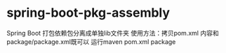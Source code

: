 # spring-boot-pkg-assembly
Spring Boot 打包依赖包分离成单独lib文件夹
使用方法：拷贝pom.xml <build></build>内容和package/package.xml既可以
运行maven pom.xml package
